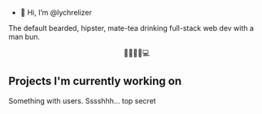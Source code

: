 - 👋 Hi, I’m @lychrelizer

The default bearded, hipster, mate-tea drinking full-stack web dev with a man bun.

<p style="text-align: center">🧔🏻🧉🤓💻</p>

## Projects I'm currently working on

Something with users. Sssshhh... top secret
<!---
- 👀 I’m interested in ...
- 🌱 I’m currently learning ...
- 💞️ I’m looking to collaborate on ...
- 📫 How to reach me ...
--->
<!---
lychrelizer/lychrelizer is a ✨ special ✨ repository because its `README.md` (this file) appears on your GitHub profile.
You can click the Preview link to take a look at your changes.
--->
